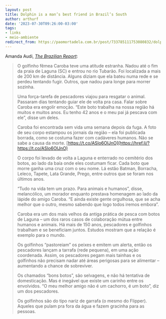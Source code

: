 ```yaml
---
layout: post
title: Dolphin is a man’s best friend in Brazil’s South
author: arthurf
date: '2023-07-30T09:26:00-03:00'
tags:
- links
- meio-ambiente
redirect_from: https://paomortadela.com.br/post/733785111753080832/dolphins-a-mans-best-friend-in-brazils-south
---
```


Amanda Audi, _[The Brazilian Report](https://brazilian.report/environment/2023/05/09/dolphins-fishing-santa-catarina/)_:

> O golfinho fêmea Caroba teve uma atitude estranha. Nadou até o fim da praia de Laguna (SC) e entrou no rio Tubarão. Foi localizada a mais de 200 km de distância. Alguns diziam que ela bateu numa rede e se perdeu tentando fugir. Outros, que nadou para longe para morrer sozinha.  
>   
> Uma força-tarefa de pescadores viajou para resgatar o animal. Passaram dias tentando guiar ele de volta pra casa. Falar sobre Caroba era engolir emoção. “Este boto trabalha na nossa região há muitos e muitos anos. Eu tenho 42 anos e o meu pai já pescava com ele”, disse um deles.  
>   
> Caroba foi encontrada sem vida uma semana depois da fuga. A foto de seu corpo estampou os jornais da região – ela foi publicada borrada, como se costuma fazer com cadáveres humanos. Não se sabe a causa da morte. [https://t.co/ASlo6OIJnO](https://href.li/?https://t.co/ASlo6OIJnO)  
>   
> O corpo foi levado de volta a Laguna e enterrado no cemitério dos botos, ao lado da baía onde eles costumam ficar. Cada boto que morre ganha uma cruz com o seu nome. Lá estão Batman, Borracha, Leleco, Tapete, Lata Grande, Prego, entre outros que se foram nos últimos anos.   
>   
> “Tudo na vida tem um prazo. Para animais e humanos”, disse, melancólico, um morador enquanto prestava homenagem ao lado da lápide do amigo Caroba. “E ainda existe gente orgulhosa, que se acha melhor que o outro, mesmo sabendo que logo todos iremos embora”.  
>   
> Caroba era um dos mais velhos da antiga prática de pesca com botos de Laguna – um dos raros casos de colaboração mútua entre humanos e animais. Há mais de 150 anos, pescadores e golfinhos trabalham e se beneficiam juntos. Estudos mostram que a relação é exemplo para o mundo.  
>   
> Os golfinhos “pastoreiam” os peixes e emitem um alerta, então os pescadores lançam a tarrafa (rede pequena), em uma ação coordenada. Assim, os pescadores pegam mais tainhas e os golfinhos não precisam nadar até áreas perigosas para se alimentar –aumentando a chance de sobreviver.  
>   
> Os chamados “bons botos”, são selvagens, e não há tentativa de domesticação. Mas é inegável que existe um carinho entre os envolvidos. “O meu melhor amigo não é um cachorro, é um boto”, diz um dos pescadores.  
>   
> Os golfinhos são do tipo nariz de garrafa (o mesmo do Flipper). Aqueles que pulam pra fora da água e fazem gracinha para as pessoas.

